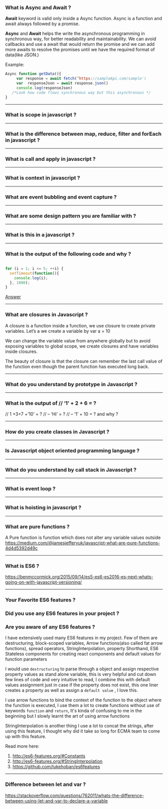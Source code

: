 
### What is Async and Await ?
**Await** keyword is valid only inside a Async function. Async is a function and await always followed by a promise.

**Async** and **Await** helps the write the asynchronous programming in synchronous way, for better readability and maintainability. 
We can avoid callbacks and use a await that would return the promise and we can add more awaits to resolve the promises until we have the required format of data(like JSON.)

Example:

```javascript
Async function getData(){
     var response = await fetch(‘https://sampleApi.com/sample')
     var  responseJson = await response.json()
     console.log(responseJson) 
   /*Look how code flows synchronous way but this asynchronous */
}

```

---

### What is scope in javascript ?

---

### What is the difference between map, reduce, filter and forEach in javascript ?

---

### What is call and apply in javascript ?

---

### What is context in javascript ?

---

### What are event bubbling and event capture ?

---

### What are some design pattern you are familiar with ?

---

### What is this in a javascript ?

---

### What is the output of the following code and why ?

```javascript

for (i = 1; i <= 5; ++i) {
  setTimeout(function(){
    console.log(i);
  }, 1000);
}
```

[Answer](https://coderwall.com/p/_ppzrw/be-careful-with-settimeout-in-loops)

---

### What are closures in Javascript ?

A closure is a function inside a function, we use closure to create private variables. Let’s a we create a variable by var a = 10

We can change the variable value from anywhere globally but to avoid exposing variables to global scope, we create closures and have variables inside closures.

The beauty of closure is that the closure can remember the last call value of the function even though the parent function has executed long back.

---

### What do you understand by prototype in Javascript ?

---

### What is the output of // ‘1’ + 2 + 6 = ?
// 1 +3+7 +’10’ = ?
// – ‘Hi’ = ?
// – ‘1’ + 10 = ? and why ?

---

### How do you create classes in Javascript  ?

---

### Is Javascript object oriented programming language ?

---

### What do you understand by call stack in Javascript ?

---

### What is event loop ?

---

### What is hoisting in javascript ?

---

### What are pure functions ?

A Pure function is function which does not alter any variable values outside
 https://medium.com/@jamesjefferyuk/javascript-what-are-pure-functions-4d4d5392d49c

---

### What is ES6 ? 

https://benmccormick.org/2015/09/14/es5-es6-es2016-es-next-whats-going-on-with-javascript-versioning/

---

### Your Favorite ES6 features ?
### Did you use any ES6 features in your project ?
### Are you aware of any ES6 features ?

I have extensively used many ES6 features in my project.
Few of them are destructuring, block-scoped variables, Arrow functions(also called fat arrow functions), spread operators, StringInterpolation, property Shorthand, ES6 Stateless components for creating react components and default values for function parameters

I would use `destructuring` to parse through a object and assign respective property values as stand alone variable, this is very helpful and cut down few lines of code and very intuitive to read, I combine this with default values assignment just in case if the property does not exist, this one liner creates a property as well as assign a `default value` , I love this.

I use arrow functions to bind the context of the function to the object where the function is executed, I use them a lot to create functions without use of keywords `function` and `return`, It's kinda of confusing to me in the beginning but I slowly learnt the art of using arrow functions

StringInterpolation is another thing I use a lot to concat the strings, after using this feature, I thought why did it take so long for ECMA team to come up with this feature.


Read more here: 

1. http://es6-features.org/#Constants
2. http://es6-features.org/#StringInterpolation
3. https://github.com/lukehoban/es6features

---

### Difference between let and var ?
https://stackoverflow.com/questions/762011/whats-the-difference-between-using-let-and-var-to-declare-a-variable
